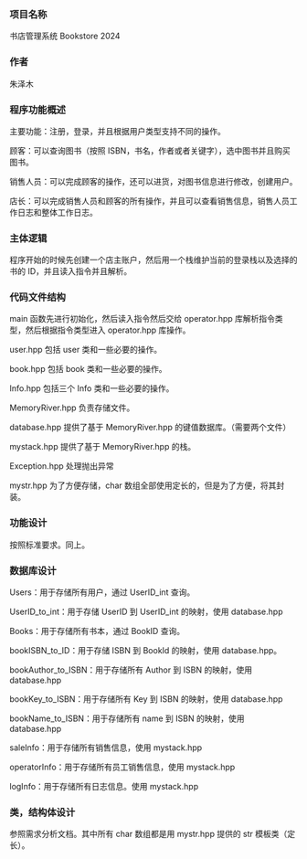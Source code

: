 ### 项目名称

书店管理系统 Bookstore 2024

### 作者

朱泽木

### 程序功能概述

主要功能：注册，登录，并且根据用户类型支持不同的操作。

顾客：可以查询图书（按照 ISBN，书名，作者或者关键字），选中图书并且购买图书。

销售人员：可以完成顾客的操作，还可以进货，对图书信息进行修改，创建用户。

店长：可以完成销售人员和顾客的所有操作，并且可以查看销售信息，销售人员工作日志和整体工作日志。

### 主体逻辑

程序开始的时候先创建一个店主账户，然后用一个栈维护当前的登录栈以及选择的书的 ID，并且读入指令并且解析。

### 代码文件结构

main 函数先进行初始化，然后读入指令然后交给 operator.hpp 库解析指令类型，然后根据指令类型进入 operator.hpp 库操作。

user.hpp 包括 user 类和一些必要的操作。

book.hpp 包括 book 类和一些必要的操作。

Info.hpp 包括三个 Info 类和一些必要的操作。

MemoryRiver.hpp 负责存储文件。

database.hpp 提供了基于 MemoryRiver.hpp 的键值数据库。（需要两个文件）

mystack.hpp 提供了基于 MemoryRiver.hpp 的栈。

Exception.hpp 处理抛出异常

mystr.hpp 为了方便存储，char 数组全部使用定长的，但是为了方便，将其封装。

### 功能设计

按照标准要求。同上。

### 数据库设计

Users：用于存储所有用户，通过 UserID_int 查询。

UserID_to_int：用于存储 UserID 到 UserID_int 的映射，使用 database.hpp

Books：用于存储所有书本，通过 BookID 查询。

bookISBN_to_ID：用于存储 ISBN 到 BookId 的映射，使用 database.hpp。

bookAuthor_to_ISBN：用于存储所有 Author 到 ISBN 的映射，使用 database.hpp

bookKey_to_ISBN：用于存储所有 Key 到 ISBN 的映射，使用 database.hpp

bookName_to_ISBN：用于存储所有 name 到 ISBN 的映射，使用 database.hpp

saleInfo：用于存储所有销售信息，使用 mystack.hpp

operatorInfo：用于存储所有员工销售信息，使用 mystack.hpp

logInfo：用于存储所有日志信息。使用 mystack.hpp

### 类，结构体设计

参照需求分析文档。其中所有 char 数组都是用 mystr.hpp 提供的 str 模板类（定长）。